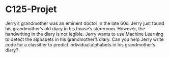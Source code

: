 # C125-Projet
Jerry’s grandmother was an eminent doctor in the late 60s. Jerry just found his grandmother’s old diary in his house’s storeroom. However, the handwriting in the diary is not legible.  Jerry wants to use Machine Learning to detect the alphabets in his grandmother’s diary. Can you help Jerry write code for a classifier to predict individual alphabets in his grandmother’s diary?
